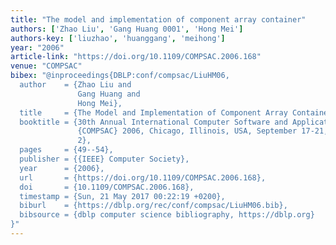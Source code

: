 ```yaml
---
title: "The model and implementation of component array container"
authors: ['Zhao Liu', 'Gang Huang 0001', 'Hong Mei']
authors-key: ['liuzhao', 'huanggang', 'meihong']
year: "2006"
article-link: "https://doi.org/10.1109/COMPSAC.2006.168"
venue: "COMPSAC"
bibex: "@inproceedings{DBLP:conf/compsac/LiuHM06,
  author    = {Zhao Liu and
               Gang Huang and
               Hong Mei},
  title     = {The Model and Implementation of Component Array Container},
  booktitle = {30th Annual International Computer Software and Applications Conference,
               {COMPSAC} 2006, Chicago, Illinois, USA, September 17-21, 2006. Volume
               2},
  pages     = {49--54},
  publisher = {{IEEE} Computer Society},
  year      = {2006},
  url       = {https://doi.org/10.1109/COMPSAC.2006.168},
  doi       = {10.1109/COMPSAC.2006.168},
  timestamp = {Sun, 21 May 2017 00:22:19 +0200},
  biburl    = {https://dblp.org/rec/conf/compsac/LiuHM06.bib},
  bibsource = {dblp computer science bibliography, https://dblp.org}
}"
---
```


